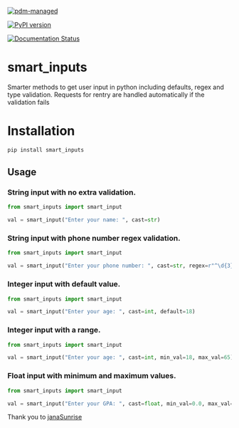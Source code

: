 [![pdm-managed](https://img.shields.io/badge/pdm-managed-blueviolet)](https://pdm.fming.dev)

[![PyPI version](https://badge.fury.io/py/smart-inputs.svg)](https://badge.fury.io/py/smart-inputs)

[![Documentation Status](https://readthedocs.org/projects/smart-inputs/badge/?version=latest)](https://smart-inputs.readthedocs.io/en/latest/?badge=latest)



# smart_inputs

Smarter methods to get user input in python including defaults, regex and type validation. Requests for rentry are handled automatically if the validation fails

# Installation

```sh
pip install smart_inputs
```

## Usage

### String input with no extra validation.

```py
from smart_inputs import smart_input

val = smart_input("Enter your name: ", cast=str)
```

### String input with phone number regex validation.

```py
from smart_inputs import smart_input

val = smart_input("Enter your phone number: ", cast=str, regex=r"^\d{3}-\d{3}-\d{4}$")
```

### Integer input with default value.

```py
from smart_inputs import smart_input

val = smart_input("Enter your age: ", cast=int, default=18)
```

### Integer input with a range.

```py
from smart_inputs import smart_input

val = smart_input("Enter your age: ", cast=int, min_val=18, max_val=65)
```

### Float input with minimum and maximum values.

```py
from smart_inputs import smart_input

val = smart_input("Enter your GPA: ", cast=float, min_val=0.0, max_val=4.0)
```

Thank you to [janaSunrise](https://github.com/janaSunrise)